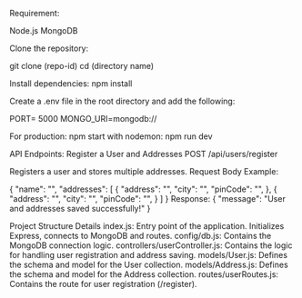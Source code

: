 Requirement:

Node.js 
MongoDB 

Clone the repository:

git clone (repo-id)
cd (directory name)

Install dependencies:
npm install


Create a .env file in the root directory and add the following:

PORT= 5000
MONGO_URI=mongodb://



For production:
npm start
with nodemon:
npm run dev

API Endpoints:
Register a User and Addresses
POST /api/users/register

Registers a user and stores multiple addresses.
Request Body Example:

{
  "name": "",
  "addresses": [
    {
      "address": "",
      "city": "",
      "pinCode": "",
    },
    {
      "address": "",
      "city": "",
      "pinCode": "",
    }
  ]
}
Response:
{
  "message": "User and addresses saved successfully!"
}


Project Structure Details
index.js: Entry point of the application. Initializes Express, connects to MongoDB and routes.
config/db.js: Contains the MongoDB connection logic.
controllers/userController.js: Contains the logic for handling user registration and address saving.
models/User.js: Defines the schema and model for the User collection.
models/Address.js: Defines the schema and model for the Address collection.
routes/userRoutes.js: Contains the route for user registration (/register).